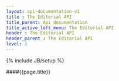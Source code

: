 ```yaml
---
layout: api-documentation-v1
title : The Editorial API
title_parent: Api documentation
title_active_left_menu: The Editorial API
header : The Editorial API
header_parent : The Editorial API
level: 1
---
```

{% include JB/setup %}

####{{page.title}}
 
